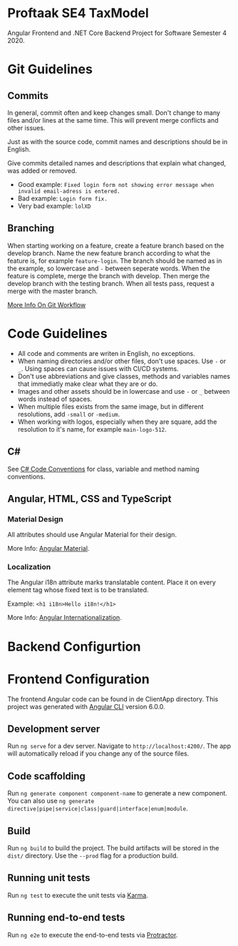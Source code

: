 # Proftaak SE4 TaxModel
Angular Frontend and .NET Core Backend Project for Software Semester 4 2020.

# Git Guidelines

## Commits

In general, commit often and keep changes small. Don't change to many files and/or lines at the same time. This will prevent merge conflicts and other issues.

Just as with the source code, commit names and descriptions should be in English.

Give commits detailed names and descriptions that explain what changed, was added or removed.

- Good example: `Fixed login form not showing error message when invalid email-adress is entered.`
- Bad example: `Login form fix.`
- Very bad example: `lolXD`

## Branching

When starting working on a feature, create a feature branch based on the develop branch.
Name the new feature branch according to what the feature is, for example `feature-login`.
The branch should be named as in the example, so lowercase and `-` between seperate words.
When the feature is complete, merge the branch with develop.
Then merge the develop branch with the testing branch.
When all tests pass, request a merge with the master branch.

[More Info On Git Workflow](https://www.atlassian.com/git/tutorials/comparing-workflows/gitflow-workflow)

# Code Guidelines

- All code and comments are writen in English, no exceptions.
- When naming directories and/or other files, don't use spaces. Use `-` or `_`. Using spaces can cause issues with CI/CD systems.
- Don't use abbreviations and give classes, methods and variables names that immediatly make clear what they are or do.
- Images and other assets should be in lowercase and use `-` or `_` between words instead of spaces.
- When multiple files exists from the same image, but in different resolutions, add `-small` or `-medium`.
- When working with logos, especially when they are square, add the resolution to it's name, for example `main-logo-512`.

## C#

See [C# Code Conventions](https://github.com/ktaranov/naming-convention/blob/master/C%23%20Coding%20Standards%20and%20Naming%20Conventions.md) for class, variable and method naming conventions.

## Angular, HTML, CSS and TypeScript

### Material Design

All attributes should use Angular Material for their design.

More Info: [Angular Material](https://material.angular.io/components/categories).

### Localization

The Angular i18n attribute marks translatable content. Place it on every element tag whose fixed text is to be translated.

Example: `<h1 i18n>Hello i18n!</h1>`

More Info: [Angular Internationalization](https://angular.io/guide/i18n).

# Backend Configurtion

# Frontend Configuration

The frontend Angular code can be found in de ClientApp directory.
This project was generated with [Angular CLI](https://github.com/angular/angular-cli) version 6.0.0.

## Development server

Run `ng serve` for a dev server. Navigate to `http://localhost:4200/`. The app will automatically reload if you change any of the source files.

## Code scaffolding

Run `ng generate component component-name` to generate a new component. You can also use `ng generate directive|pipe|service|class|guard|interface|enum|module`.

## Build

Run `ng build` to build the project. The build artifacts will be stored in the `dist/` directory. Use the `--prod` flag for a production build.

## Running unit tests

Run `ng test` to execute the unit tests via [Karma](https://karma-runner.github.io).

## Running end-to-end tests

Run `ng e2e` to execute the end-to-end tests via [Protractor](http://www.protractortest.org/).